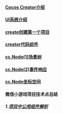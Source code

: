 #### [Cocos Creator介绍](/constractor/constractor.md)

#### [UI系统介绍](/ui/ui.md)

#### [create创建第一个项目](/first/first.md)

#### [creator代码组件](/componet/componet.md)

#### [cc.Node(1)场景树](/nodeTree/nodeTree.md)

#### [cc.Node(2)事件响应](/event/event.md)

#### [cc.Node坐标空间](/position/position.md)

#### 微信小游戏项目技术点总结

##### 1.[项目中公用组件解析](/componet/comFunc.md)



